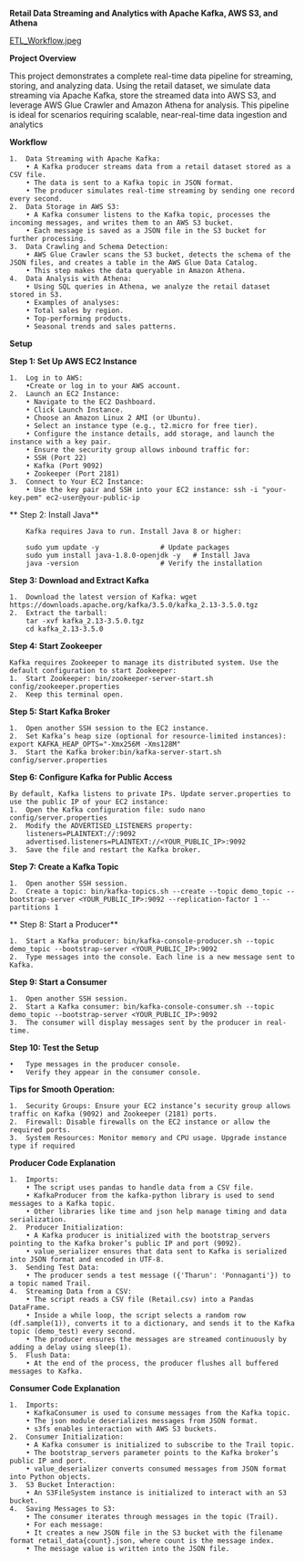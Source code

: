 **Retail Data Streaming and Analytics with Apache Kafka, AWS S3, and Athena**

[ETL_Workflow.jpeg](https://github.com/TTharun3/Retail_Data_ETL_Kafka_S3_Athena_For_DISH_Team/blob/main/ETL_Workflow.jpeg)

**Project Overview**

This project demonstrates a complete real-time data pipeline for streaming, storing, and analyzing data. Using the retail dataset, we simulate data streaming via Apache Kafka, store the streamed data into AWS S3, and leverage AWS Glue Crawler and Amazon Athena for analysis. This pipeline is ideal for scenarios requiring scalable, near-real-time data ingestion and analytics

**Workflow**

	1.	Data Streaming with Apache Kafka:
		• A Kafka producer streams data from a retail dataset stored as a CSV file.
		• The data is sent to a Kafka topic in JSON format.
		• The producer simulates real-time streaming by sending one record every second.
	2.	Data Storage in AWS S3:
		• A Kafka consumer listens to the Kafka topic, processes the incoming messages, and writes them to an AWS S3 bucket.
		• Each message is saved as a JSON file in the S3 bucket for further processing.
	3.	Data Crawling and Schema Detection:
		• AWS Glue Crawler scans the S3 bucket, detects the schema of the JSON files, and creates a table in the AWS Glue Data Catalog.
		• This step makes the data queryable in Amazon Athena.
	4.	Data Analysis with Athena:
		• Using SQL queries in Athena, we analyze the retail dataset stored in S3.
		• Examples of analyses:
		• Total sales by region.
		• Top-performing products.
		• Seasonal trends and sales patterns.

**Setup**

**Step 1: Set Up AWS EC2 Instance**

	1.	Log in to AWS:
		•Create or log in to your AWS account.
	2.	Launch an EC2 Instance:
		• Navigate to the EC2 Dashboard.
		• Click Launch Instance.
		• Choose an Amazon Linux 2 AMI (or Ubuntu).
		• Select an instance type (e.g., t2.micro for free tier).
		• Configure the instance details, add storage, and launch the instance with a key pair.
		• Ensure the security group allows inbound traffic for:
		• SSH (Port 22)
		• Kafka (Port 9092)
		• Zookeeper (Port 2181)
	3.	Connect to Your EC2 Instance:
		• Use the key pair and SSH into your EC2 instance: ssh -i "your-key.pem" ec2-user@your-public-ip
  
** Step 2: Install Java**

		Kafka requires Java to run. Install Java 8 or higher:

  		sudo yum update -y               # Update packages
		sudo yum install java-1.8.0-openjdk -y   # Install Java
		java -version                    # Verify the installation

  
**Step 3: Download and Extract Kafka**

	1.	Download the latest version of Kafka: wget https://downloads.apache.org/kafka/3.5.0/kafka_2.13-3.5.0.tgz
 	2.	Extract the tarball: 
  		tar -xvf kafka_2.13-3.5.0.tgz
		cd kafka_2.13-3.5.0
  
**Step 4: Start Zookeeper**

	Kafka requires Zookeeper to manage its distributed system. Use the default configuration to start Zookeeper:
	1.	Start Zookeeper: bin/zookeeper-server-start.sh config/zookeeper.properties
 	2.	Keep this terminal open.

**Step 5: Start Kafka Broker**

	1.	Open another SSH session to the EC2 instance.
	2.	Set Kafka’s heap size (optional for resource-limited instances): export KAFKA_HEAP_OPTS="-Xmx256M -Xms128M"
 	3.	Start the Kafka broker:bin/kafka-server-start.sh config/server.properties

**Step 6: Configure Kafka for Public Access**

	By default, Kafka listens to private IPs. Update server.properties to use the public IP of your EC2 instance:
	1.	Open the Kafka configuration file: sudo nano config/server.properties
 	2.	Modify the ADVERTISED_LISTENERS property:
  		listeners=PLAINTEXT://:9092
		advertised.listeners=PLAINTEXT://<YOUR_PUBLIC_IP>:9092
  	3.	Save the file and restart the Kafka broker.

**Step 7: Create a Kafka Topic**

	1.	Open another SSH session.
	2.	Create a topic: bin/kafka-topics.sh --create --topic demo_topic --bootstrap-server <YOUR_PUBLIC_IP>:9092 --replication-factor 1 --partitions 1

** Step 8: Start a Producer**

	1.	Start a Kafka producer: bin/kafka-console-producer.sh --topic demo_topic --bootstrap-server <YOUR_PUBLIC_IP>:9092
 	2.	Type messages into the console. Each line is a new message sent to Kafka.

**Step 9: Start a Consumer**

	1.	Open another SSH session.
	2.	Start a Kafka consumer: bin/kafka-console-consumer.sh --topic demo_topic --bootstrap-server <YOUR_PUBLIC_IP>:9092
 	3.	The consumer will display messages sent by the producer in real-time.

**Step 10: Test the Setup**

	•	Type messages in the producer console.
	•	Verify they appear in the consumer console.

**Tips for Smooth Operation:**

	1.	Security Groups: Ensure your EC2 instance’s security group allows traffic on Kafka (9092) and Zookeeper (2181) ports.
	2.	Firewall: Disable firewalls on the EC2 instance or allow the required ports.
	3.	System Resources: Monitor memory and CPU usage. Upgrade instance type if required



**Producer Code Explanation**

	1.	Imports:
		• The script uses pandas to handle data from a CSV file.
		• KafkaProducer from the kafka-python library is used to send messages to a Kafka topic.
		• Other libraries like time and json help manage timing and data serialization.
	2.	Producer Initialization:
		• A Kafka producer is initialized with the bootstrap_servers pointing to the Kafka broker’s public IP and port (9092).
		• value_serializer ensures that data sent to Kafka is serialized into JSON format and encoded in UTF-8.
	3.	Sending Test Data:
		• The producer sends a test message ({'Tharun': 'Ponnaganti'}) to a topic named Trail.
	4.	Streaming Data from a CSV:
		• The script reads a CSV file (Retail.csv) into a Pandas DataFrame.
		• Inside a while loop, the script selects a random row (df.sample(1)), converts it to a dictionary, and sends it to the Kafka topic (demo_test) every second.
		• The producer ensures the messages are streamed continuously by adding a delay using sleep(1).
	5.	Flush Data:
		• At the end of the process, the producer flushes all buffered messages to Kafka.

**Consumer Code Explanation**

	1.	Imports:
		• KafkaConsumer is used to consume messages from the Kafka topic.
		• The json module deserializes messages from JSON format.
		• s3fs enables interaction with AWS S3 buckets.
	2.	Consumer Initialization:
		• A Kafka consumer is initialized to subscribe to the Trail topic.
		• The bootstrap_servers parameter points to the Kafka broker’s public IP and port.
		• value_deserializer converts consumed messages from JSON format into Python objects.
	3.	S3 Bucket Interaction:
		• An S3FileSystem instance is initialized to interact with an S3 bucket.
	4.	Saving Messages to S3:
		• The consumer iterates through messages in the topic (Trail).
		• For each message:
		• It creates a new JSON file in the S3 bucket with the filename format retail_data{count}.json, where count is the message index.
		• The message value is written into the JSON file.


  

